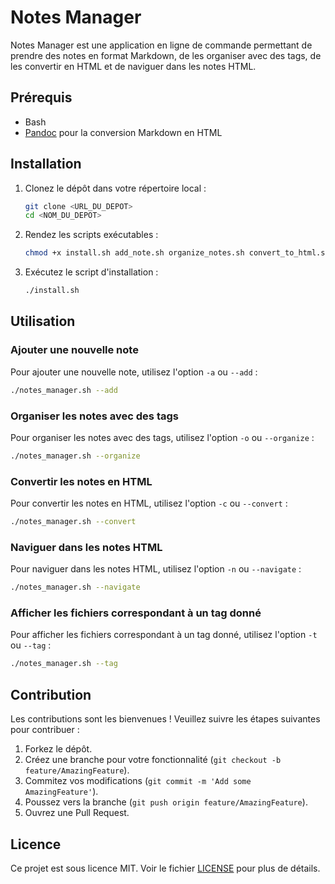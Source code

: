 # Notes Manager

Notes Manager est une application en ligne de commande permettant de prendre des notes en format Markdown, de les organiser avec des tags, de les convertir en HTML et de naviguer dans les notes HTML.

## Prérequis

- Bash
- [Pandoc](https://pandoc.org/installing.html) pour la conversion Markdown en HTML

## Installation

1. Clonez le dépôt dans votre répertoire local :
    ```bash
    git clone <URL_DU_DEPOT>
    cd <NOM_DU_DEPOT>
    ```

2. Rendez les scripts exécutables :
    ```bash
    chmod +x install.sh add_note.sh organize_notes.sh convert_to_html.sh navigate_notes.sh notes_manager.sh
    ```

3. Exécutez le script d'installation :
    ```bash
    ./install.sh
    ```

## Utilisation

### Ajouter une nouvelle note

Pour ajouter une nouvelle note, utilisez l'option `-a` ou `--add` :
```bash
./notes_manager.sh --add
```

### Organiser les notes avec des tags

Pour organiser les notes avec des tags, utilisez l'option `-o` ou `--organize` :
```bash
./notes_manager.sh --organize
```

### Convertir les notes en HTML

Pour convertir les notes en HTML, utilisez l'option `-c` ou `--convert` :
```bash
./notes_manager.sh --convert
```

### Naviguer dans les notes HTML

Pour naviguer dans les notes HTML, utilisez l'option `-n` ou `--navigate` :
```bash
./notes_manager.sh --navigate
```

### Afficher les fichiers correspondant à un tag donné

Pour afficher les fichiers correspondant à un tag donné, utilisez l'option `-t` ou `--tag` :
```bash
./notes_manager.sh --tag
```

## Contribution

Les contributions sont les bienvenues ! Veuillez suivre les étapes suivantes pour contribuer :

1. Forkez le dépôt.
2. Créez une branche pour votre fonctionnalité (`git checkout -b feature/AmazingFeature`).
3. Commitez vos modifications (`git commit -m 'Add some AmazingFeature'`).
4. Poussez vers la branche (`git push origin feature/AmazingFeature`).
5. Ouvrez une Pull Request.

## Licence

Ce projet est sous licence MIT. Voir le fichier [LICENSE](LICENSE) pour plus de détails.
